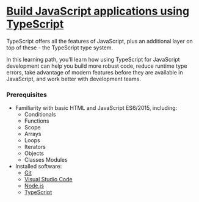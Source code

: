 # [Build JavaScript applications using TypeScript](https://docs.microsoft.com/en-us/learn/paths/build-javascript-applications-typescript/)

TypeScript offers all the features of JavaScript, plus an additional layer on top of these - the TypeScript type system. 

In this learning path, you’ll learn how using TypeScript for JavaScript development can help you build more robust code, reduce runtime type errors, take advantage of modern features before they are available in JavaScript, and work better with development teams.


### Prerequisites

- Familiarity with basic HTML and JavaScript ES6/2015, including:
    - Conditionals
    - Functions
    - Scope
    - Arrays
    - Loops
    - Iterators
    - Objects
    - Classes
        Modules
- Installed software:
    - [Git](https://git-scm.com/)
    - [Visual Studio Code](https://code.visualstudio.com/)
    - [Node.js](https://nodejs.org/)
    - [TypeScript](https://www.typescriptlang.org/)